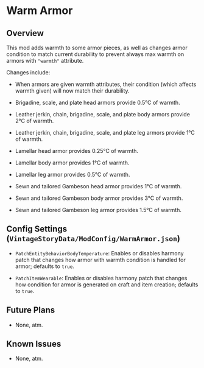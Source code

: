 Warm Armor
=================

Overview
--------

This mod adds warmth to some armor pieces, as well as changes armor condition to match current durability to prevent always max warmth on armors with `"warmth"` attribute.

Changes include:

 * When armors are given warmth attributes, their condition (which affects warmth given) will now match their durability.

 * Brigadine, scale, and plate head armors provide 0.5°C of warmth.

 * Leather jerkin, chain, brigadine, scale, and plate body armors provide 2°C of warmth.

 * Leather jerkin, chain, brigadine, scale, and plate leg armors provide 1°C of warmth.

 * Lamellar head armor provides 0.25°C of warmth.

 * Lamellar body armor provides 1°C of warmth.

 * Lamellar leg armor provides 0.5°C of warmth.

 * Sewn and tailored Gambeson head armor provides 1°C of warmth.

 * Sewn and tailored Gambeson body armor provides 3°C of warmth.

 * Sewn and tailored Gambeson leg armor provides 1.5°C of warmth.


Config Settings (`VintageStoryData/ModConfig/WarmArmor.json`)
--------

 * `PatchEntityBehaviorBodyTemperature`: Enables or disables harmony patch that changes how armor with warmth condition is handled for armor; defaults to `true`.

 * `PatchItemWearable`: Enables or disables harmony patch that changes how condition for armor is generated on craft and item creation; defaults to `true`.


Future Plans
--------

 * None, atm.


Known Issues
--------

 * None, atm.
